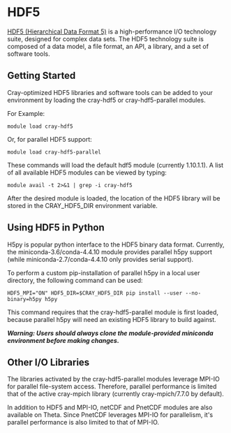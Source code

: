 # HDF5
[HDF5 (Hierarchical Data Format 5)](https://www.hdfgroup.org/solutions/hdf5/) is a high-performance I/O technology suite, designed for complex data sets.  The HDF5 technology suite is composed of a data model, a file format, an API, a library, and a set of software tools.

## Getting Started
Cray-optimized HDF5 libraries and software tools can be added to your environment by loading the cray-hdf5 or cray-hdf5-parallel modules. 

For Example:
```
module load cray-hdf5
```
Or, for parallel HDF5 support:
```
module load cray-hdf5-parallel
```
These commands will load the default hdf5 module (currently 1.10.1.1).  A list of all available HDF5 modules can be viewed by typing:
```
module avail -t 2>&1 | grep -i cray-hdf5
```
After the desired module is loaded, the location of the HDF5 library will be stored in the CRAY_HDF5_DIR environment variable.

## Using HDF5 in Python
H5py is popular python interface to the HDF5 binary data format.  Currently, the  miniconda-3.6/conda-4.4.10 module provides parallel h5py support (while miniconda-2.7/conda-4.4.10 only provides serial support). 

To perform a custom pip-installation of parallel h5py in a local user directory, the following command can be used:
```
HDF5_MPI="ON" HDF5_DIR=$CRAY_HDF5_DIR pip install --user --no-binary=h5py h5py
```
This command requires that the cray-hdf5-parallel module is first loaded, because parallel h5py will need an existing HDF5 library to build against.

***Warning: Users should always **clone** the module-provided miniconda environment before making changes.***

## Other I/O Libraries
The libraries activated by the cray-hdf5-parallel modules leverage MPI-IO for parallel file-system access. Therefore, parallel performance is limited that of the active cray-mpich library (currently cray-mpich/7.7.0 by default).

In addition to HDF5 and MPI-IO, netCDF and PnetCDF modules are also available on Theta.  Since PnetCDF leverages MPI-IO for parallelism, it's parallel performance is also limited to that of MPI-IO.
